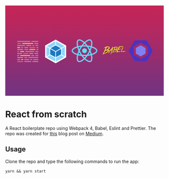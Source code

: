 ![Logo](./assets/react-from-scratch@1x.png)
# React from scratch

A React boilerplate repo using Webpack 4, Babel, Eslint and Prettier. The repo was created for [this](https://medium.com/@adamramberg/setting-up-a-react-app-from-scratch-42521a118b10) blog post on [Medium]((https://medium.com)).


## Usage

Clone the repo and type the following commands to run the app:

```
yarn && yarn start
```
